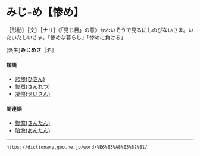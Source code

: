 # みじ‐め【惨め】

［形動］［文］［ナリ］《「見じ目」の意》かわいそうで見るにしのびないさま。いたいたしいさま。「惨めな暮らし」「惨めに負ける」

\[派生\]**みじめさ**［名］

#### 類語

-   [悲惨(ひさん)](https://dictionary.goo.ne.jp/word/%E6%82%B2%E6%83%A8/#jn-184418)
-   [惨烈(さんれつ)](https://dictionary.goo.ne.jp/word/%E6%83%A8%E7%83%88/#jn-92340)
-   [凄惨(せいさん)](https://dictionary.goo.ne.jp/word/%E5%87%84%E6%83%A8/#jn-121559)

#### 関連語

-   [惨憺(さんたん)](https://dictionary.goo.ne.jp/word/%E6%83%A8%E6%86%BA/#jn-91474)
-   [暗澹(あんたん)](https://dictionary.goo.ne.jp/word/%E6%9A%97%E6%BE%B9/#jn-8673)

---
`https://dictionary.goo.ne.jp/word/%E6%83%A8%E3%82%81/`